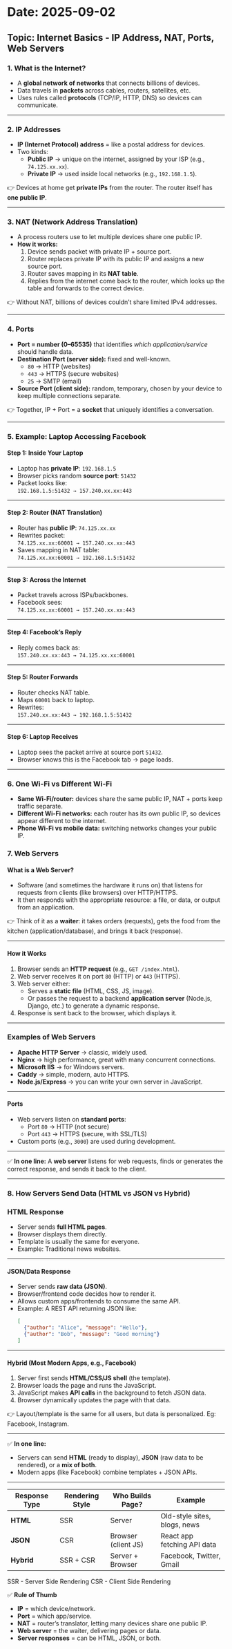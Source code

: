 # Date: 2025-09-02

## Topic: Internet Basics - IP Address, NAT, Ports, Web Servers

### 1. What is the Internet?
- A **global network of networks** that connects billions of devices.
- Data travels in **packets** across cables, routers, satellites, etc.
- Uses rules called **protocols** (TCP/IP, HTTP, DNS) so devices can communicate.

---

### 2. IP Addresses
- **IP (Internet Protocol) address** = like a postal address for devices.  
- Two kinds:
  - **Public IP** → unique on the internet, assigned by your ISP (e.g., `74.125.xx.xx`).  
  - **Private IP** → used inside local networks (e.g., `192.168.1.5`).  

👉 Devices at home get **private IPs** from the router. The router itself has **one public IP**.

---

### 3. NAT (Network Address Translation)
- A process routers use to let multiple devices share one public IP.
- **How it works:**
  1. Device sends packet with private IP + source port.  
  2. Router replaces private IP with its public IP and assigns a new source port.  
  3. Router saves mapping in its **NAT table**.  
  4. Replies from the internet come back to the router, which looks up the table and forwards to the correct device.

👉 Without NAT, billions of devices couldn’t share limited IPv4 addresses.

---

### 4. Ports
- **Port = number (0–65535)** that identifies *which application/service* should handle data.  
- **Destination Port (server side):** fixed and well-known.  
  - `80` → HTTP (websites)  
  - `443` → HTTPS (secure websites)  
  - `25` → SMTP (email)  
- **Source Port (client side):** random, temporary, chosen by your device to keep multiple connections separate.

👉 Together, IP + Port = a **socket** that uniquely identifies a conversation.

---

### 5. Example: Laptop Accessing Facebook

#### Step 1: Inside Your Laptop
- Laptop has **private IP**: `192.168.1.5`  
- Browser picks random **source port**: `51432`  
- Packet looks like:  
  `192.168.1.5:51432 → 157.240.xx.xx:443`

---

#### Step 2: Router (NAT Translation)
- Router has **public IP**: `74.125.xx.xx`  
- Rewrites packet:  
  `74.125.xx.xx:60001 → 157.240.xx.xx:443`  
- Saves mapping in NAT table:  
  `74.125.xx.xx:60001 → 192.168.1.5:51432`

---

#### Step 3: Across the Internet
- Packet travels across ISPs/backbones.  
- Facebook sees:  
  `74.125.xx.xx:60001 → 157.240.xx.xx:443`

---

#### Step 4: Facebook’s Reply
- Reply comes back as:  
  `157.240.xx.xx:443 → 74.125.xx.xx:60001`

---

#### Step 5: Router Forwards
- Router checks NAT table.  
- Maps `60001` back to laptop.  
- Rewrites:  
  `157.240.xx.xx:443 → 192.168.1.5:51432`

---

#### Step 6: Laptop Receives
- Laptop sees the packet arrive at source port `51432`.  
- Browser knows this is the Facebook tab → page loads.

---

### 6. One Wi-Fi vs Different Wi-Fi
- **Same Wi-Fi/router:** devices share the same public IP, NAT + ports keep traffic separate.  
- **Different Wi-Fi networks:** each router has its own public IP, so devices appear different to the internet.  
- **Phone Wi-Fi vs mobile data:** switching networks changes your public IP.

### 7. Web Servers

#### What is a Web Server?
- Software (and sometimes the hardware it runs on) that listens for requests from clients (like browsers) over HTTP/HTTPS.  
- It then responds with the appropriate resource: a file, or data, or output from an application.  

👉 Think of it as a **waiter**: it takes orders (requests), gets the food from the kitchen (application/database), and brings it back (response).

---

#### How it Works
1. Browser sends an **HTTP request** (e.g., `GET /index.html`).  
2. Web server receives it on port `80` (HTTP) or `443` (HTTPS).  
3. Web server either:  
   - Serves a **static file** (HTML, CSS, JS, image).  
   - Or passes the request to a backend **application server** (Node.js, Django, etc.) to generate a dynamic response.  
4. Response is sent back to the browser, which displays it.

---

### Examples of Web Servers
- **Apache HTTP Server** → classic, widely used.  
- **Nginx** → high performance, great with many concurrent connections.  
- **Microsoft IIS** → for Windows servers.  
- **Caddy** → simple, modern, auto HTTPS.  
- **Node.js/Express** → you can write your own server in JavaScript.

---

#### Ports
- Web servers listen on **standard ports**:  
  - Port `80` → HTTP (not secure)  
  - Port `443` → HTTPS (secure, with SSL/TLS)  
- Custom ports (e.g., `3000`) are used during development.

---

✅ **In one line:** A **web server** listens for web requests, finds or generates the correct response, and sends it back to the client.  

---

### 8. How Servers Send Data (HTML vs JSON vs Hybrid)

### HTML Response
- Server sends **full HTML pages**.  
- Browser displays them directly.  
- Template is usually the same for everyone.  
- Example: Traditional news websites.

---

#### JSON/Data Response
- Server sends **raw data (JSON)**.  
- Browser/frontend code decides how to render it.  
- Allows custom apps/frontends to consume the same API.  
- Example: A REST API returning JSON like:  
  ```json
  [
    {"author": "Alice", "message": "Hello"},
    {"author": "Bob", "message": "Good morning"}
  ]
  ```

---

#### Hybrid (Most Modern Apps, e.g., Facebook)
1. Server first sends **HTML/CSS/JS shell** (the template).  
2. Browser loads the page and runs the JavaScript.  
3. JavaScript makes **API calls** in the background to fetch JSON data.  
4. Browser dynamically updates the page with that data.  

👉 Layout/template is the same for all users, but data is personalized. Eg: Facebook, Instagram.

---

✅ **In one line:**  
- Servers can send **HTML** (ready to display), **JSON** (raw data to be rendered), or a **mix of both**.  
- Modern apps (like Facebook) combine templates + JSON APIs.  

---

| Response Type | Rendering Style | Who Builds Page?    | Example                      |
| ------------- | --------------- | ------------------- | ---------------------------- |
| **HTML**      | SSR             | Server              | Old-style sites, blogs, news |
| **JSON**      | CSR             | Browser (client JS) | React app fetching API data  |
| **Hybrid**    | SSR + CSR       | Server + Browser    | Facebook, Twitter, Gmail     |
SSR - Server Side Rendering
CSR - Client Side Rendering

✅ **Rule of Thumb**  
- **IP** = which device/network.  
- **Port** = which app/service.  
- **NAT** = router’s translator, letting many devices share one public IP.  
- **Web server** = the waiter, delivering pages or data.  
- **Server responses** = can be HTML, JSON, or both.
